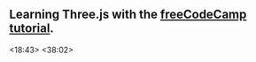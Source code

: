 ## Learning Three.js with the [freeCodeCamp tutorial](https://youtu.be/UMqNHi1GDAE?si=KVPB7FeMcxcYdqdk). 
<18:43>
<38:02>